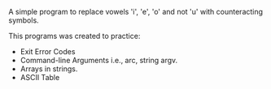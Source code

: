 A simple program to replace vowels 'i', 'e', 'o' and not 'u' with counteracting symbols.

This programs was created to practice:

* Exit Error Codes
* Command-line Arguments i.e., arc, string argv.
* Arrays in strings.
* ASCII Table